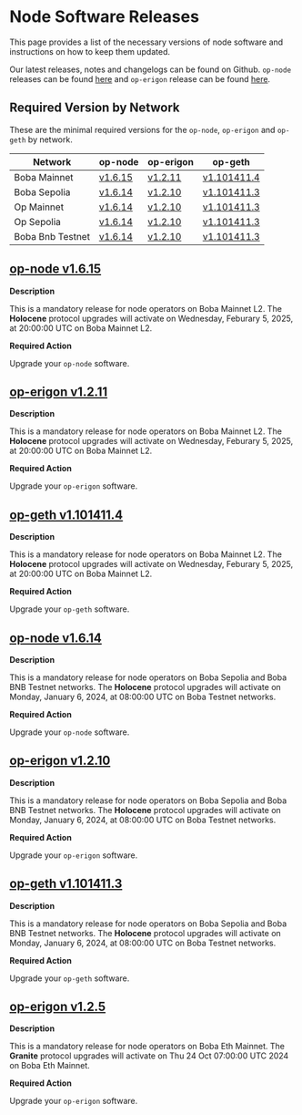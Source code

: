 # Node Software Releases

This page provides a list of the necessary versions of node software and instructions on how to keep them updated.

Our latest releases, notes and changelogs can be found on Github. `op-node` releases can be found [here](https://github.com/bobanetwork/boba/tags) and `op-erigon` release can be found [here](https://github.com/bobanetwork/op-erigon/releases).

## Required Version by Network

These are the minimal required versions for the `op-node`, `op-erigon` and `op-geth` by network.

| Network          | op-node                                                      | op-erigon                                                    | op-geth                                                      |
| ---------------- | ------------------------------------------------------------ | ------------------------------------------------------------ | ------------------------------------------------------------ |
| Boba Mainnet | [v1.6.15](https://github.com/bobanetwork/boba/releases/tag/v1.6.15) | [v1.2.11](https://github.com/bobanetwork/op-erigon/releases/tag/v1.2.11) | [v1.101411.4](https://github.com/bobanetwork/op-geth/releases/tag/v1.101411.4) |
| Boba Sepolia | [v1.6.14](https://github.com/bobanetwork/boba/releases/tag/v1.6.14) | [v1.2.10](https://github.com/bobanetwork/op-erigon/releases/tag/v1.2.10) | [v1.101411.3](https://github.com/bobanetwork/op-geth/releases/tag/v1.101411.3) |
| Op Mainnet   | [v1.6.14](https://github.com/bobanetwork/boba/releases/tag/v1.6.14) | [v1.2.10](https://github.com/bobanetwork/op-erigon/releases/tag/v1.2.10) | [v1.101411.3](https://github.com/bobanetwork/op-geth/releases/tag/v1.101411.3) |
| Op Sepolia   | [v1.6.14](https://github.com/bobanetwork/boba/releases/tag/v1.6.14) | [v1.2.10](https://github.com/bobanetwork/op-erigon/releases/tag/v1.2.10) | [v1.101411.3](https://github.com/bobanetwork/op-geth/releases/tag/v1.101411.3) |
| Boba Bnb Testnet | [v1.6.14](https://github.com/bobanetwork/boba/releases/tag/v1.6.14) | [v1.2.10](https://github.com/bobanetwork/op-erigon/releases/tag/v1.2.10) | [v1.101411.3](https://github.com/bobanetwork/op-geth/releases/tag/v1.101411.3) |

## [op-node v1.6.15](https://github.com/bobanetwork/boba/releases/tag/v1.6.15)

**Description**

This is a mandatory release for node operators on Boba Mainnet L2. The **Holocene** protocol upgrades will activate on Wednesday, Feburary 5, 2025, at 20:00:00 UTC on Boba Mainnet L2.

**Required Action**

Upgrade your `op-node` software.

## [op-erigon v1.2.11](https://github.com/bobanetwork/op-erigon/releases/tag/v1.2.11)

**Description**

This is a mandatory release for node operators on Boba Mainnet L2. The **Holocene** protocol upgrades will activate on Wednesday, Feburary 5, 2025, at 20:00:00 UTC on Boba Mainnet L2.

**Required Action**

Upgrade your `op-erigon` software.

## [op-geth v1.101411.4](https://github.com/bobanetwork/op-geth/releases/tag/v1.101411.4)

**Description**

This is a mandatory release for node operators on Boba Mainnet L2. The **Holocene** protocol upgrades will activate on Wednesday, Feburary 5, 2025, at 20:00:00 UTC on Boba Mainnet L2.

**Required Action**

Upgrade your `op-geth` software.

## [op-node v1.6.14](https://github.com/bobanetwork/boba/releases/tag/v1.6.14)

**Description**

This is a mandatory release for node operators on Boba Sepolia and Boba BNB Testnet networks. The **Holocene** protocol upgrades will activate on Monday, January 6, 2024, at 08:00:00 UTC on Boba Testnet networks.

**Required Action**

Upgrade your `op-node` software.

## [op-erigon v1.2.10](https://github.com/bobanetwork/op-erigon/releases/tag/v1.2.10)

**Description**

This is a mandatory release for node operators on Boba Sepolia and Boba BNB Testnet networks. The **Holocene** protocol upgrades will activate on Monday, January 6, 2024, at 08:00:00 UTC on Boba Testnet networks.

**Required Action**

Upgrade your `op-erigon` software.

## [op-geth v1.101411.3](https://github.com/bobanetwork/op-geth/releases/tag/v1.101411.3)

**Description**

This is a mandatory release for node operators on Boba Sepolia and Boba BNB Testnet networks. The **Holocene** protocol upgrades will activate on Monday, January 6, 2024, at 08:00:00 UTC on Boba Testnet networks.

**Required Action**

Upgrade your `op-geth` software.

## [op-erigon v1.2.5](https://github.com/bobanetwork/op-erigon/releases/tag/v1.2.5)

**Description**

This is a mandatory release for node operators on Boba Eth Mainnet. The **Granite** protocol upgrades will activate on Thu 24 Oct 07:00:00 UTC 2024 on Boba Eth Mainnet.

**Required Action**

Upgrade your `op-erigon` software.
